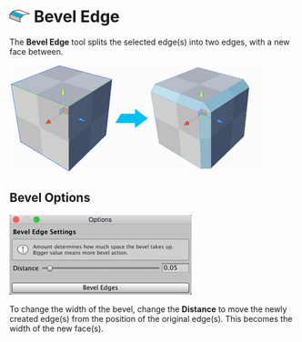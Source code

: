 # ![Bevel Edges icon](images/icons/Edge_Bevel.png) Bevel Edge

The __Bevel Edge__ tool splits the selected edge(s) into two edges, with a new face between.

![Bevel 3 edges on cube](images/BevelEdges_Example.png)



## Bevel Options

![Bevel Edge options](images/Edge_Bevel_props.png)

To change the width of the bevel, change the __Distance__ to move the newly created edge(s) from the position of the original edge(s). This becomes the width of the new face(s).

